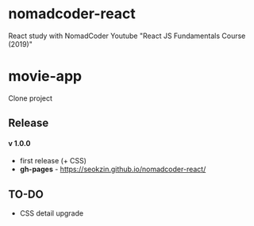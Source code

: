 # nomadcoder-react
React study with NomadCoder Youtube
"React JS Fundamentals Course (2019)"

# movie-app
Clone project

## Release
#### v 1.0.0
- first release (+ CSS)
- **gh-pages** - https://seokzin.github.io/nomadcoder-react/

## TO-DO
- CSS detail upgrade